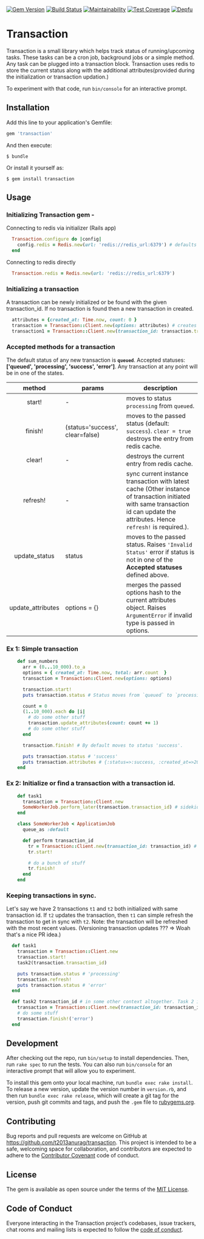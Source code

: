 [![Gem Version](https://badge.fury.io/rb/transaction.svg)](https://badge.fury.io/rb/transaction)
[![Build Status](https://travis-ci.com/t2013anurag/transaction.svg?branch=master)](https://travis-ci.com/t2013anurag/transaction)
[![Maintainability](https://api.codeclimate.com/v1/badges/50600537b315c364fc28/maintainability)](https://codeclimate.com/github/t2013anurag/transaction/maintainability)
[![Test Coverage](https://api.codeclimate.com/v1/badges/50600537b315c364fc28/test_coverage)](https://codeclimate.com/github/t2013anurag/transaction/test_coverage)
[![Depfu](https://badges.depfu.com/badges/bfb8415f8ae6c5c12f023ebc28d14c32/count.svg)](https://depfu.com/github/t2013anurag/transaction?project_id=8568)


# Transaction

Transaction is a small library which helps track status of running/upcoming tasks. These tasks can be a cron job, background jobs or a simple method. Any task can be plugged into a transaction block. Transaction uses redis to store the current status along with the additional attributes(provided during the initialization or transaction updation.)

To experiment with that code, run `bin/console` for an interactive prompt.


## Installation

Add this line to your application's Gemfile:

```ruby
gem 'transaction'
```

And then execute:

    $ bundle

Or install it yourself as:

    $ gem install transaction

## Usage

### Initializing Transaction gem -

Connecting to redis via initializer (Rails app)
```ruby
  Transaction.configure do |config|
    config.redis = Redis.new(url: 'redis://redis_url:6379') # defaults to localhost
  end
```

Connecting to redis directly
```ruby
  Transaction.redis = Redis.new(url: 'redis://redis_url:6379')
```

### Initializing a transaction
A transaction can be newly initialized or be found with the given transaction_id. If no transaction is found then a new transaction in created.
```ruby
  attributes = {created_at: Time.now, count: 0 }
  transaction = Transaction::Client.new(options: attributes) # creates a new instance of transaction
  transaction1 = Transaction::Client.new(transaction_id: transaction.transaction_id) # finds the transaction.
```

### Accepted methods for a transaction
The default status of any new transaction is **`queued`**.
Accepted statuses: **['queued', 'processing', 'success', 'error']**. Any transaction at any point will be in one of the states.

method | params | description
|:-:|---|---
start!  | - | moves to status `processing` from `queued`.
finish! | (status='success', clear=false) | moves to the passed status (default: `success`). `clear = true` destroys the entry from redis cache.
clear!  | - | destroys the current entry from redis cache.
refresh! | - | sync current instance transaction with latest cache (Other instance of transaction initiated with same transaction id can update the attributes. Hence `refresh!` is required.).
update_status | status | moves to the passed status. Raises `'Invalid Status'` error if status is not in one of the **Accepted statuses** defined above.
update_attributes | options = {} | merges the passed options hash to the current attributes object. Raises `ArgumentError` if invalid type is passed in options.


### Ex 1: Simple transaction
```ruby
    def sum_numbers
      arr = (0...10_000).to_a
      options = { created_at: Time.now, total: arr.count  }
      transaction = Transaction::Client.new(options: options)

      transaction.start!
      puts transaction.status # Status moves from `queued` to `processing`

      count = 0
      (1..10_000).each do |i|
        # do some other stuff
        transaction.update_attributes(count: count += 1)
        # do some other stuff
      end

      transaction.finish! # By default moves to status 'success'.

      puts transaction.status # 'success'
      puts transaction.attributes # {:status=>:success, :created_at=>2019-07-19 06:06:43 +0530, :total=>10000, :count=>10000}
    end
```

### Ex 2: Initialize or find a transaction with a transaction id.
```ruby
    def task1
      transaction = Transaction::Client.new
      SomeWorkerJob.perform_later(transaction.transaction_id) # sidekiq or resque
    end

    class SomeWorkerJob < ApplicationJob
      queue_as :default

      def perform transaction_id
        tr = Transaction::Client.new(transaction_id: transaction_id) # intialize with given transaction_id
        tr.start!

        # do a bunch of stuff
        tr.finish!
      end
    end
```

### Keeping transactions in sync.
Let's say we have 2 transactions `t1` and `t2` both initialized with same transaction id. If `t2` updates the transaction, then `t1` can simple refresh the transaction to get in sync with `t2`. Note: the transaction will be refreshed with the most recent values. (Versioning transaction updates ??? => Woah that's a nice PR idea.)
```ruby
  def task1
    transaction = Transaction::Client.new
    transaction.start!
    task2(transaction.transaction_id)

    puts transaction.status # 'processing'
    transaction.refresh!
    puts transaction.status # 'error'
  end

  def task2 transaction_id # in some other context altogether. Task 2 is not at all related to task 1.
    transaction = Transaction::Client.new(transaction_id: transaction_id)
    # do some stuff
    transaction.finish!('error')
  end
```

## Development

After checking out the repo, run `bin/setup` to install dependencies. Then, run `rake spec` to run the tests. You can also run `bin/console` for an interactive prompt that will allow you to experiment.

To install this gem onto your local machine, run `bundle exec rake install`. To release a new version, update the version number in `version.rb`, and then run `bundle exec rake release`, which will create a git tag for the version, push git commits and tags, and push the `.gem` file to [rubygems.org](https://rubygems.org).

## Contributing

Bug reports and pull requests are welcome on GitHub at https://github.com/t2013anurag/transaction. This project is intended to be a safe, welcoming space for collaboration, and contributors are expected to adhere to the [Contributor Covenant](http://contributor-covenant.org) code of conduct.

## License

The gem is available as open source under the terms of the [MIT License](https://opensource.org/licenses/MIT).

## Code of Conduct

Everyone interacting in the Transaction project’s codebases, issue trackers, chat rooms and mailing lists is expected to follow the [code of conduct](https://github.com/t2013anurag/transaction/blob/master/CODE_OF_CONDUCT.md).
